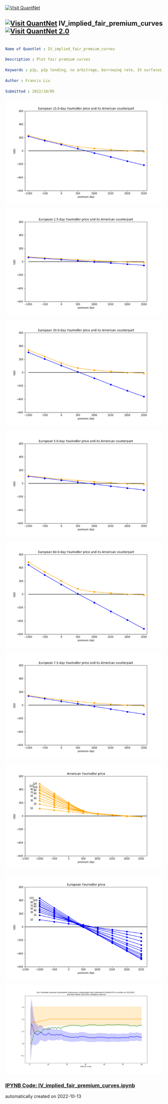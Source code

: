 [<img src="https://github.com/QuantLet/Styleguide-and-FAQ/blob/master/pictures/banner.png" width="888" alt="Visit QuantNet">](http://quantlet.de/)

## [<img src="https://github.com/QuantLet/Styleguide-and-FAQ/blob/master/pictures/qloqo.png" alt="Visit QuantNet">](http://quantlet.de/) **IV_implied_fair_premium_curves** [<img src="https://github.com/QuantLet/Styleguide-and-FAQ/blob/master/pictures/QN2.png" width="60" alt="Visit QuantNet 2.0">](http://quantlet.de/)

```yaml

Name of Quantlet : IV_implied_fair_premium_curves

Description : Plot fair premium curves 

Keywords : p2p, p2p lending, no arbitrage, borrowing rate, IV surfaces, yield curves

Author : Francis Liu

Submitted : 2022/10/05

```

![Picture1](15.0dayPlot.png)

![Picture2](2.5dayPlot.png)

![Picture3](30.0dayPlot.png)

![Picture4](5.0dayPlot.png)

![Picture5](60.0dayPlot.png)

![Picture6](7.5dayPlot.png)

![Picture7](americanYouHolderPrice.png)

![Picture8](europeanYouHolderPrice.png)

![Picture9](premiumCurve.png)

### [IPYNB Code: IV_implied_fair_premium_curves.ipynb](IV_implied_fair_premium_curves.ipynb)


automatically created on 2022-10-13